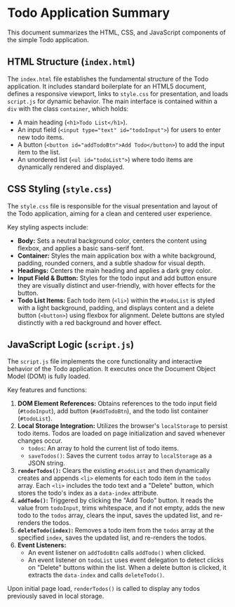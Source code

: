 # Todo Application Summary

This document summarizes the HTML, CSS, and JavaScript components of the simple Todo application.

## HTML Structure (`index.html`)

The `index.html` file establishes the fundamental structure of the Todo application. It includes standard boilerplate for an HTML5 document, defines a responsive viewport, links to `style.css` for presentation, and loads `script.js` for dynamic behavior. The main interface is contained within a `div` with the class `container`, which holds:

-   A main heading (`<h1>Todo List</h1>`).
-   An input field (`<input type="text" id="todoInput">`) for users to enter new todo items.
-   A button (`<button id="addTodoBtn">Add Todo</button>`) to add the input item to the list.
-   An unordered list (`<ul id="todoList">`) where todo items are dynamically rendered and displayed.

## CSS Styling (`style.css`)

The `style.css` file is responsible for the visual presentation and layout of the Todo application, aiming for a clean and centered user experience.

Key styling aspects include:

-   **Body:** Sets a neutral background color, centers the content using flexbox, and applies a basic sans-serif font.
-   **Container:** Styles the main application box with a white background, padding, rounded corners, and a subtle shadow for visual depth.
-   **Headings:** Centers the main heading and applies a dark grey color.
-   **Input Field & Button:** Styles for the todo input and add button ensure they are visually distinct and user-friendly, with hover effects for the button.
-   **Todo List Items:** Each todo item (`<li>`) within the `#todoList` is styled with a light background, padding, and displays content and a delete button (`<button>`) using flexbox for alignment. Delete buttons are styled distinctly with a red background and hover effect.

## JavaScript Logic (`script.js`)

The `script.js` file implements the core functionality and interactive behavior of the Todo application. It executes once the Document Object Model (DOM) is fully loaded.

Key features and functions:

1.  **DOM Element References:** Obtains references to the todo input field (`#todoInput`), add button (`#addTodoBtn`), and the todo list container (`#todoList`).
2.  **Local Storage Integration:** Utilizes the browser's `localStorage` to persist todo items. Todos are loaded on page initialization and saved whenever changes occur.
    -   `todos`: An array to hold the current list of todo items.
    -   `saveTodos()`: Saves the current `todos` array to `localStorage` as a JSON string.
3.  **`renderTodos()`:** Clears the existing `#todoList` and then dynamically creates and appends `<li>` elements for each todo item in the `todos` array. Each `<li>` includes the todo text and a "Delete" button, which stores the todo's index as a `data-index` attribute.
4.  **`addTodo()`:** Triggered by clicking the "Add Todo" button. It reads the value from `todoInput`, trims whitespace, and if not empty, adds the new todo to the `todos` array, clears the input, saves the updated list, and re-renders the todos.
5.  **`deleteTodo(index)`:** Removes a todo item from the `todos` array at the specified `index`, saves the updated list, and re-renders the todos.
6.  **Event Listeners:**
    -   An event listener on `addTodoBtn` calls `addTodo()` when clicked.
    -   An event listener on `todoList` uses event delegation to detect clicks on "Delete" buttons within the list. When a delete button is clicked, it extracts the `data-index` and calls `deleteTodo()`.

Upon initial page load, `renderTodos()` is called to display any todos previously saved in local storage.
